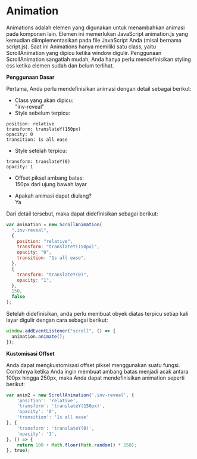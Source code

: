 # Animation
Animations adalah elemen yang digunakan untuk menambahkan animasi pada komponen lain. Elemen ini memerlukan JavaScript animation.js yang kemudian diimplementasikan pada file JavaScript Anda (misal bernama script.js). Saat ini Animations hanya memiliki satu class, yaitu ScrollAnimation yang dipicu ketika window digulir. Penggunaan ScrollAnimation sangatlah mudah, Anda hanya perlu mendefinisikan styling css ketika elemen sudah dan belum terlihat.
<p>

**Penggunaan Dasar**

Pertama, Anda perlu mendefinisikan animasi dengan detail sebagai berikut:
- Class yang akan dipicu:<br>
"inv-reveal"
- Style sebelum terpicu:
```
position: relative
transform: translateY(150px)
opacity: 0
transition: 1s all ease
```
- Style setelah terpicu:
```
transform: translateY(0)
opacity: 1
```
- Offset piksel ambang batas:<br>
150px dari ujung bawah layar

- Apakah animasi dapat diulang?<br>
Ya

<p>
Dari detail tersebut, maka dapat didefinisikan sebagai berikut:

```js
var animation = new ScrollAnimation(
  ".inv-reveal",
  {
    position: "relative",
    transform: "translateY(150px)",
    opacity: "0",
    transition: "1s all ease",
  },
  {
    transform: "translateY(0)",
    opacity: "1",
  },
  150,
  false
);
```

Setelah didefinisikan, anda perlu membuat obyek diatas terpicu setiap kali layar digulir dengan cara sebagai berikut:

```js
window.addEventListener("scroll", () => {
  animation.animate();
});
```

**Kustomisasi Offset**

Anda dapat mengkustomisasi offset piksel menggunakan suatu fungsi. Contohnya ketika Anda ingin membuat ambang batas menjadi acak antara 100px hingga 250px, maka Anda dapat mendefinisikan animation seperti berikut:

```js
var anim2 = new ScrollAnimation('.inv-reveal', {
    'position': 'relative',
    'transform': 'translateY(150px)',
    'opacity': '0',
    'transition': '1s all ease'
}, {
    'transform': 'translateY(0)',
    'opacity': '1',
}, () => {
    return 100 + Math.floor(Math.random() * 150);
}, true);
```
